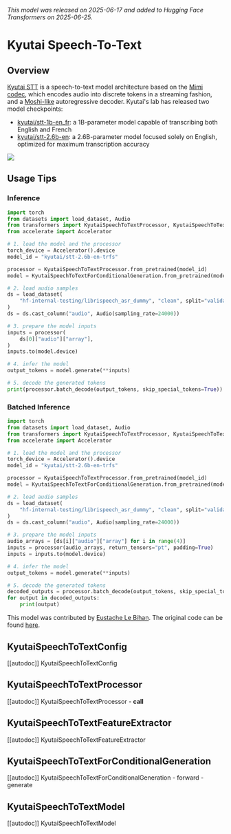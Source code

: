 <!--Copyright 2025 The HuggingFace Team. All rights reserved.

Licensed under the Apache License, Version 2.0 (the "License"); you may not use this file except in compliance with
the License. You may obtain a copy of the License at

http://www.apache.org/licenses/LICENSE-2.0

Unless required by applicable law or agreed to in writing, software distributed under the License is distributed on
an "AS IS" BASIS, WITHOUT WARRANTIES OR CONDITIONS OF ANY KIND, either express or implied. See the License for the
specific language governing permissions and limitations under the License.

⚠️ Note that this file is in Markdown but contain specific syntax for our doc-builder (similar to MDX) that may not be
rendered properly in your Markdown viewer.

-->
*This model was released on 2025-06-17 and added to Hugging Face Transformers on 2025-06-25.*

# Kyutai Speech-To-Text
## Overview

[Kyutai STT](https://kyutai.org/next/stt) is a speech-to-text model architecture based on the [Mimi codec](https://huggingface.co/docs/transformers/en/model_doc/mimi), which encodes audio into discrete tokens in a streaming fashion, and a [Moshi-like](https://huggingface.co/docs/transformers/en/model_doc/moshi) autoregressive decoder. Kyutai's lab has released two model checkpoints:

- [kyutai/stt-1b-en_fr](https://huggingface.co/kyutai/stt-1b-en_fr): a 1B-parameter model capable of transcribing both English and French
- [kyutai/stt-2.6b-en](https://huggingface.co/kyutai/stt-2.6b-en): a 2.6B-parameter model focused solely on English, optimized for maximum transcription accuracy

<div class="flex justify-center">
    <img src="https://huggingface.co/datasets/eustlb/documentation-images/resolve/main/kyutai_stt.png"/>
</div>

## Usage Tips

### Inference

```python
import torch
from datasets import load_dataset, Audio
from transformers import KyutaiSpeechToTextProcessor, KyutaiSpeechToTextForConditionalGeneration
from accelerate import Accelerator

# 1. load the model and the processor
torch_device = Accelerator().device
model_id = "kyutai/stt-2.6b-en-trfs"

processor = KyutaiSpeechToTextProcessor.from_pretrained(model_id)
model = KyutaiSpeechToTextForConditionalGeneration.from_pretrained(model_id, device_map=torch_device, dtype="auto")

# 2. load audio samples
ds = load_dataset(
    "hf-internal-testing/librispeech_asr_dummy", "clean", split="validation"
)
ds = ds.cast_column("audio", Audio(sampling_rate=24000))

# 3. prepare the model inputs
inputs = processor(
    ds[0]["audio"]["array"],
)
inputs.to(model.device)

# 4. infer the model
output_tokens = model.generate(**inputs)

# 5. decode the generated tokens
print(processor.batch_decode(output_tokens, skip_special_tokens=True))
```

### Batched Inference

```python
import torch
from datasets import load_dataset, Audio
from transformers import KyutaiSpeechToTextProcessor, KyutaiSpeechToTextForConditionalGeneration
from accelerate import Accelerator

# 1. load the model and the processor
torch_device = Accelerator().device
model_id = "kyutai/stt-2.6b-en-trfs"

processor = KyutaiSpeechToTextProcessor.from_pretrained(model_id)
model = KyutaiSpeechToTextForConditionalGeneration.from_pretrained(model_id, device_map=torch_device, dtype="auto")

# 2. load audio samples
ds = load_dataset(
    "hf-internal-testing/librispeech_asr_dummy", "clean", split="validation"
)
ds = ds.cast_column("audio", Audio(sampling_rate=24000))

# 3. prepare the model inputs
audio_arrays = [ds[i]["audio"]["array"] for i in range(4)]
inputs = processor(audio_arrays, return_tensors="pt", padding=True)
inputs = inputs.to(model.device)

# 4. infer the model
output_tokens = model.generate(**inputs)

# 5. decode the generated tokens
decoded_outputs = processor.batch_decode(output_tokens, skip_special_tokens=True)
for output in decoded_outputs:
    print(output)
```

This model was contributed by [Eustache Le Bihan](https://huggingface.co/eustlb).
The original code can be found [here](https://github.com/kyutai-labs/moshi).

## KyutaiSpeechToTextConfig

[[autodoc]] KyutaiSpeechToTextConfig

## KyutaiSpeechToTextProcessor

[[autodoc]] KyutaiSpeechToTextProcessor
    - __call__

## KyutaiSpeechToTextFeatureExtractor

[[autodoc]] KyutaiSpeechToTextFeatureExtractor

## KyutaiSpeechToTextForConditionalGeneration

[[autodoc]] KyutaiSpeechToTextForConditionalGeneration
    - forward
    - generate

## KyutaiSpeechToTextModel

[[autodoc]] KyutaiSpeechToTextModel
